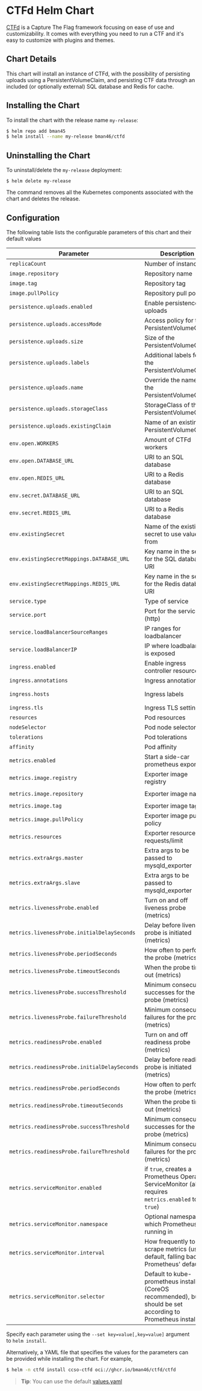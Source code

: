 # CTFd Helm Chart

[CTFd](https://github.com/CTFd/CTFd) is a Capture The Flag framework focusing on ease of use and customizability.
It comes with everything you need to run a CTF and it's easy to customize with plugins and themes.

## Chart Details

This chart will install an instance of CTFd, with the possibility of persisting uploads using a PersistentVolumeClaim,
and persisting CTF data through an included (or optionally external) SQL database and Redis for cache.

## Installing the Chart

To install the chart with the release name `my-release`:

```bash
$ helm repo add bman45 
$ helm install --name my-release bman46/ctfd
```

## Uninstalling the Chart

To uninstall/delete the `my-release` deployment:

```console
$ helm delete my-release
```

The command removes all the Kubernetes components associated with the chart and deletes the release.

## Configuration

The following table lists the configurable parameters of this chart and their default values

| Parameter                                 | Description                                             | Default                                                    |
| ----------------------------------------- | ------------------------------------------------------- | ---------------------------------------------------------- |
| `replicaCount`                              | Number of instances                                     | 1                                                          |
| `image.repository`                          | Repository name                                         | ctfd/ctfd                                                  |
| `image.tag`                                 | Repository tag                                          | mark-3.1.1                                                 |
| `image.pullPolicy`                        | Repository pull policy                                  | IfNotPresent                                               |
| `persistence.uploads.enabled`               | Enable persistence for uploads                          | false                                                      |
| `persistence.uploads.accessMode`            | Access policy for the PersistentVolumeClaim             | ReadWriteOnce                                                      |
| `persistence.uploads.size`                  | Size of the PersistentVolumeClaim                       | 1Gi                                                      |
| `persistence.uploads.labels`                | Additional labels for the PersistentVolumeClaim         | nil                                                      |
| `persistence.uploads.name`                  | Override the name of the PersistentVolumeClaim          | nil                                                      |
| `persistence.uploads.storageClass`          | StorageClass of the PersistentVolumeClaim               | nil                                                      |
| `persistence.uploads.existingClaim`         | Name of an existing PersistentVolumeClaim               | nil                                                        |
| `env.open.WORKERS`                          | Amount of CTFd workers                                  | 1                                                        |
| `env.open.DATABASE_URL`                     | URI to an SQL database                                  | nil                                                        |
| `env.open.REDIS_URL`                        | URI to a Redis database                                 | nil                                                        |
| `env.secret.DATABASE_URL`                  | URI to an SQL database                                  | nil                                                        |
| `env.secret.REDIS_URL`                      | URI to a Redis database                                 | nil                                                        |
| `env.existingSecret`                        | Name of the existing secret to use values from          | nil                                                        |
| `env.existingSecretMappings.DATABASE_URL`   | Key name in the secret for the SQL database URI         | nil                                                        |
| `env.existingSecretMappings.REDIS_URL`      | Key name in the secret for the Redis database URI       | nil                                                        |
| `service.type`                              | Type of service                                         | ClusterIP                                                  |
| `service.port`                              | Port for the service (http)                             | 80                                                       |
| `service.loadBalancerSourceRanges`                    | IP ranges for loadbalancer                   |  
| `service.loadBalancerIP`                              | IP where loadbalancer is exposed             | 
| `ingress.enabled`                          | Enable ingress controller resource                      | false                                                       |
| `ingress.annotations`                       | Ingress annotations                                     | {}                                                       |
| `ingress.hosts`                             | Ingress labels                                          | *See values.yaml*                                                       |
| `ingress.tls`                               | Ingress TLS settings                                    | []                                                       |
| `resources`                                 | Pod resources                                           | {}                                                         |
| `nodeSelector`                              | Pod node selector                                       | {}                                                         |
| `tolerations`                               | Pod tolerations                                         | []                                                         |
| `affinity`                                  | Pod affinity                                            | {}                                                         |
`metrics.enabled`                           | Start a side-car prometheus exporter                | `false`                                                           |
| `metrics.image.registry`                    | Exporter image registry                             | `docker.io`                                                       |
| `metrics.image.repository`                  | Exporter image name                                 | `bitnami/mysqld-exporter`                                         |
| `metrics.image.tag`                         | Exporter image tag                                  | `{TAG_NAME}`                                                      |
| `metrics.image.pullPolicy`                  | Exporter image pull policy                          | `IfNotPresent`                                                    |
| `metrics.resources`                         | Exporter resource requests/limit                    | `nil`                                                             |
| `metrics.extraArgs.master`                  | Extra args to be passed to mysqld_exporter          | `[]`                                                              |
| `metrics.extraArgs.slave`                   | Extra args to be passed to mysqld_exporter          | `[]`                                                              |
| `metrics.livenessProbe.enabled`             | Turn on and off liveness probe (metrics)              | `true`                                                          |
| `metrics.livenessProbe.initialDelaySeconds` | Delay before liveness probe is initiated (metrics)    | `120`                                                           |
| `metrics.livenessProbe.periodSeconds`       | How often to perform the probe (metrics)              | `10`                                                            |
| `metrics.livenessProbe.timeoutSeconds`      | When the probe times out (metrics)                    | `1`                                                             |
| `metrics.livenessProbe.successThreshold`    | Minimum consecutive successes for the probe (metrics) | `1`                                                             |
| `metrics.livenessProbe.failureThreshold`    | Minimum consecutive failures for the probe (metrics)  | `3`                                                             |
| `metrics.readinessProbe.enabled`            | Turn on and off readiness probe (metrics)             | `true`                                                          |
| `metrics.readinessProbe.initialDelaySeconds`| Delay before readiness probe is initiated (metrics)   | `30`                                                            |
| `metrics.readinessProbe.periodSeconds`      | How often to perform the probe (metrics)              | `10`                                                            |
| `metrics.readinessProbe.timeoutSeconds`     | When the probe times out (metrics)                    | `1`                                                             |
| `metrics.readinessProbe.successThreshold`   | Minimum consecutive successes for the probe (metrics) | `1`                                                             |
| `metrics.readinessProbe.failureThreshold`   | Minimum consecutive failures for the probe (metrics)  | `3`                                                             |
| `metrics.serviceMonitor.enabled`            | if `true`, creates a Prometheus Operator ServiceMonitor (also requires `metrics.enabled` to be `true`)  | `false`       |
| `metrics.serviceMonitor.namespace`          | Optional namespace which Prometheus is running in     | `nil`                                                           |
| `metrics.serviceMonitor.interval`           | How frequently to scrape metrics (use by default, falling back to Prometheus' default)  | `nil`                         |
| `metrics.serviceMonitor.selector`           | Default to kube-prometheus install (CoreOS recommended), but should be set according to Prometheus install   | `{ prometheus: kube-prometheus }` |

Specify each parameter using the `--set key=value[,key=value]` argument to `helm install`.

Alternatively, a YAML file that specifies the values for the parameters can be provided while installing the chart. For example,

```bash
$ helm -n ctfd install ccso-ctfd oci://ghcr.io/bman46/ctfd/ctfd 
```
> **Tip**: You can use the default [values.yaml](values.yaml)
